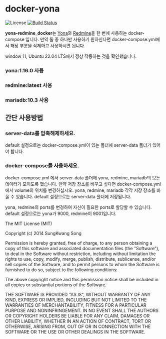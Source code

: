 # docker-yona

![License](https://img.shields.io/github/license/mashape/apistatus.svg)
[![Build Status](https://travis-ci.org/pokev25/docker-yona.svg)](https://travis-ci.org/pokev25/docker-yona)


**yona-redmine_docker**는 [Yona](http://yona.io)와 [Redmine](http://www.redmine.org/)을 한 번에 사용하는 docker-compose 입니다.
만약 둘 중 하나만 사용하기 원하신다면 docker-compose.yml에서 해당 부분을 삭제하고 사용하시면 됩니다.

window 11, Ubuntu 22.04 LTS에서 정상 작동하는 것을 확인했습니다.

### yona:1.16.0 사용

### redmine:latest 사용

### mariadb:10.3 사용


## 간단 사용방법

### server-data를 압축해제하세요.
default 설정으로는 docker-compose.yml이 있는 폴더에 server-data 폴더가 있어야 합니다.

### docker-compose를 사용하세요.
docker-compose.yml 에서 server-data 폴더에 yona, redmine, mariadb의 모든 데이터가 모이도록 했습니다.
만약 저장 장소를 바꾸고 싶다면 docker-compose.yml에서 volume의 위치를 변경하십시오.
yona, redmine, mariadb 각각 저장 장소를 바꿀 수 있습니다.
default 설정으로는 server-data 폴더에 저장됩니다.

yona, redmine의 ports를 변경하여 자신이 필요한 ports로 할당할 수 있습니다.
default 설정으로는 yona가 9000, redmine이 9001입니다.

The MIT License (MIT)

Copyright (c) 2014 SungKwang Song

Permission is hereby granted, free of charge, to any person obtaining a copy
of this software and associated documentation files (the "Software"), to deal
in the Software without restriction, including without limitation the rights
to use, copy, modify, merge, publish, distribute, sublicense, and/or sell
copies of the Software, and to permit persons to whom the Software is
furnished to do so, subject to the following conditions:

The above copyright notice and this permission notice shall be included in all
copies or substantial portions of the Software.

THE SOFTWARE IS PROVIDED "AS IS", WITHOUT WARRANTY OF ANY KIND, EXPRESS OR
IMPLIED, INCLUDING BUT NOT LIMITED TO THE WARRANTIES OF MERCHANTABILITY,
FITNESS FOR A PARTICULAR PURPOSE AND NONINFRINGEMENT. IN NO EVENT SHALL THE
AUTHORS OR COPYRIGHT HOLDERS BE LIABLE FOR ANY CLAIM, DAMAGES OR OTHER
LIABILITY, WHETHER IN AN ACTION OF CONTRACT, TORT OR OTHERWISE, ARISING FROM,
OUT OF OR IN CONNECTION WITH THE SOFTWARE OR THE USE OR OTHER DEALINGS IN THE
SOFTWARE.
